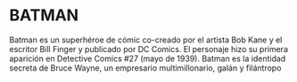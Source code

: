 # BATMAN
Batman es un superhéroe de cómic co-creado por el artista Bob Kane y el escritor Bill Finger y publicado por DC Comics. 
El personaje hizo su primera aparición en Detective Comics #27 (mayo de 1939). Batman es la identidad secreta de Bruce Wayne, 
un empresario multimillonario, galán y filántropo
